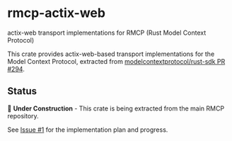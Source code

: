 # rmcp-actix-web

actix-web transport implementations for RMCP (Rust Model Context Protocol)

This crate provides actix-web-based transport implementations for the Model Context Protocol, extracted from [modelcontextprotocol/rust-sdk PR #294](https://github.com/modelcontextprotocol/rust-sdk/pull/294).

## Status

🚧 **Under Construction** - This crate is being extracted from the main RMCP repository.

See [Issue #1](https://gitlab.com/lx-industries/rmcp-actix-web/-/issues/1) for the implementation plan and progress.